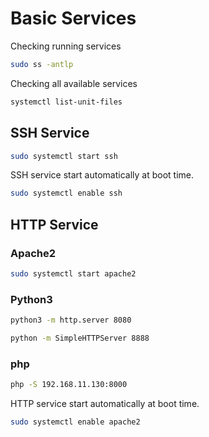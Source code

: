 # Basic Services

Checking running services

``` bash
sudo ss -antlp
```

Checking all available services

``` bash
systemctl list-unit-files
```

## SSH Service

``` bash
sudo systemctl start ssh
```

SSH service start automatically at boot time.

``` bash
sudo systemctl enable ssh
```

## HTTP Service

### Apache2

``` bash
sudo systemctl start apache2
```

### Python3

``` bash
python3 -m http.server 8080

python -m SimpleHTTPServer 8888
```

### php

``` bash
php -S 192.168.11.130:8000
```

HTTP service start automatically at boot time.

``` bash
sudo systemctl enable apache2
```
